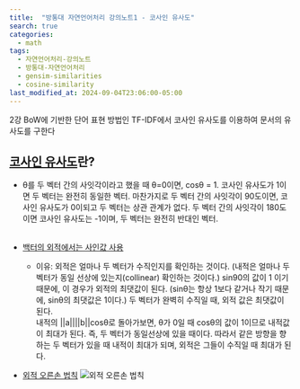 ```yaml
---
title:  "방통대 자연언어처리 강의노트1 - 코사인 유사도"
search: true
categories:
  - math
tags:
  - 자연언어처리-강의노트
  - 방통대-자연언어처리
  - gensim-similarities
  - cosine-similarity
last_modified_at: 2024-09-04T23:06:00-05:00
---
```


2강
BoW에 기반한 단어 표현 방법인 TF-IDF에서 코사인 유사도를 이용하여 문서의 유사도를 구한다

## [코사인 유사도](https://bkshin.tistory.com/entry/NLP-8-문서-유사도-측정-코사인-유사도)란?
* θ를 두 벡터 간의 사잇각이라고 했을 때 θ=0이면, cosθ = 1.
  코사인 유사도가 1이면 두 벡터는 완전히 동일한 벡터.
  마찬가지로 두 벡터 간의 사잇각이 90도이면, 코사인 유사도가 0이되고 두 벡터는 상관 관계가 없다.
  두 벡터 간의 사잇각이 180도 이면 코사인 유사도는 -1이며, 두 벡터는 완전히 반대인 벡터.
  <br />
  <br />
* [백터의 외적에서는 사인값 사용](https://blockchainstudy.tistory.com/80)
  * 이유: 외적은 얼마나 두 벡터가 수직인지를 확인하는 것이다. (내적은 얼마나 두 벡터가 동일 선상에 있는지(collinear) 확인하는 것이다.)
    sin90의 값이 1 이기 때문에, 이 경우가 외적의 최댓값이 된다. (sinθ는 항상 1보다 같거나 작기 때문에, sinθ의 최댓값은 1이다.)
    두 벡터가 완벽히 수직일 때, 외적 값은 최댓값이 된다.<br />
    내적의 ||a||||b||cosθ로 돌아가보면, θ가 0일 때 cosθ의 값이 1이므로 내적값이 최대가 된다.
    즉, 두 벡터가 동일선상에 있을 때이다.
    따라서 같은 방향을 향하는 두 벡터가 있을 때 내적이 최대가 되며, 외적은 그들이 수직일 때 최대가 된다.
    <br />

* [외적 오른손 법칙](https://assortrock.tistory.com/m/24?category=635936)
  ![외적 오른손 법칙](https://t1.daumcdn.net/cfile/tistory/2743733B5732EF912A)
